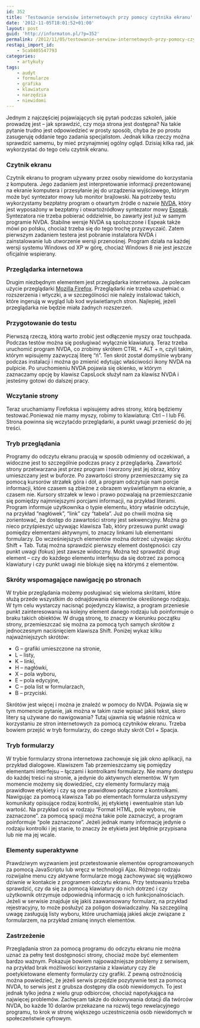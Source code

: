 ```yaml
---
id: 352
title: 'Testowanie serwisów internetowych przy pomocy czytnika ekranu'
date: '2012-11-05T18:01:52+01:00'
layout: post
guid: 'http://informaton.pl/?p=352'
permalink: /2012/11/05/testowanie-serwisw-internetowych-przy-pomocy-czytnika-ekranu/
restapi_import_id:
    - 5ca8405547793
categories:
    - artykuły
tags:
    - audyt
    - formularze
    - grafika
    - klawiatura
    - narzędzia
    - niewidomi
---
```


Jednym z najczęściej pojawiających się pytań podczas szkoleń, jakie prowadzę jest – jak sprawdzić, czy moja strona jest dostępna? Na takie pytanie trudno jest odpowiedzieć w prosty sposób, chyba że po prostu zasugeruję oddanie tego zadania specjalistom. Jednak kilka rzeczy można sprawdzić samemu, by mieć przynajmniej ogólny ogląd. Dzisiaj kilka rad, jak wykorzystać do tego celu czytnik ekranu.

### Czytnik ekranu

Czytnik ekranu to program używany przez osoby niewidome do korzystania z komputera. Jego zadaniem jest interpretowanie informacji prezentowanej na ekranie komputera i przesyłanie jej do urządzenia wyjściowego, którym może być syntezator mowy lub monitor brajlowski. Na potrzeby testu wykorzystamy bezpłatny program o otwartym źródle o nazwie [NVDA](http://nvda-project.org), który jest wyposażony w bezpłatny i otwartoźródłowy syntezator mowy [Espeak](http://espeak.sourceforge.net). Syntezatora nie trzeba pobierać oddzielnie, bo zawarty jest już w samym programie NVDA. Stabilne wersje NVDA są spolszczone i Espeak także mówi po polsku, chociaż trzeba się do tego trochę przyzwyczaić. Zatem pierwszym zadaniem testera jest pobranie instalatora NVDA i zainstalowanie lub utworzenie wersji przenośnej. Program działa na każdej wersji systemu Windows od XP w górę, chociaż Windows 8 nie jest jeszcze oficjalnie wspierany.

### Przeglądarka internetowa

Drugim niezbędnym elementem jest przeglądarka internetowa. Ja polecam użycie przeglądarki [Mozilla Firefox](http://www.mozilla.org/pl/firefox/new/). Przeglądarki nie trzeba uzupełniać o rozszerzenia i wtyczki, a w szczególności nie należy instalować takich, które ingerują w wygląd lub kod wyświetlanych stron. Najlepiej, jeżeli przeglądarka nie będzie miała żadnych rozszerzeń.

### Przygotowanie do testu

Pierwszą rzeczą, którą warto zrobić jest odłączenie myszy oraz touchpada. Podczas testów można się posługiwać wyłącznie klawiaturą. Teraz trzeba uruchomić program NVDA, co zrobimy skrótem CTRL + ALT + n, czyli takim, którym wpisujemy zazwyczaj literę “ń”. Ten skrót został domyślnie wybrany podczas instalacji i można go zmienić edytując właściwości ikony NVDA na pulpicie. Po uruchomieniu NVDA pojawia się okienko, w którym zaznaczamy opcję by klawisz CapsLock służył nam za klawisz NVDA i jesteśmy gotowi do dalszej pracy.

### Wczytanie strony

Teraz uruchamiamy Firefoksa i wpisujemy adres strony, którą będziemy testować.Ponieważ nie mamy myszy, robimy to klawiaturą: Ctrl – l lub F6. Strona powinna się wczytaćdo przeglądarki, a punkt uwagi przenieść do jej treści.

### Tryb przeglądania

Programy do odczytu ekranu pracują w sposób odmienny od oczekiwań, a widoczne jest to szczególnie podczas pracy z przeglądarką. Zawartość strony przetwarzana jest przez program i tworzony jest jej obraz, który umieszczany jest w buforze. Po zawartości strony przemieszczamy się za pomocą kursorów strzałek góra i dół, a program odczytuje nam porcje informacji, które czasem są zbieżne z obrazem wyświetlanym na ekranie, a czasem nie. Kursory strzałek w lewo i prawo pozwalają na przemieszczanie się pomiędzy najmniejszymi porcjami informacji, na przykład literami. Program informuje użytkownika o typie elementu, który właśnie odczytuje, na przykład “nagłówek”, “link” czy “tabela”. Już po chwili można się zorientować, że dostęp do zawartości strony jest sekwencyjny. Można go nieco przyśpieszyć używając klawisza Tab, który przesuwa punkt uwagi pomiędzy elementami aktywnymi, to znaczy linkami lub elementami formularzy. Do wcześniejszych elementów można dotrzeć używając skrótu Shift + Tab. Tutaj można sprawdzić pierwszy element dostępności: czy punkt uwagi (fokus) jest zawsze widoczny. Można też sprawdzić drugi element – czy do każdego elementu interfejsu da się dotrzeć za pomocą klawiatury i czy punkt uwagi nie blokuje sięę na którymś z elementów.

### Skróty wspomagające nawigację po stronach

W trybie przeglądania możemy posługiwać się wieloma skrótami, które służą przede wszystkim do odnajdowania elementów określonego rodzaju. W tym celu wystarczy nacisnąć pojedynczy klawisz, a program przeniesie punkt zainteresowania na kolejny element danego rodzaju lub poinformuje o braku takich obiektów. W drugą stronę, to znaczy w kierunku początku strony, przemieszczać się można za pomocą tych samych skrótów z jednoczesnym naciśnięciem klawisza Shift. Poniżej wykaz kilku najważniejszych skrótów:

- G – grafiki umieszczone na stronie,
- L – listy,
- K – linki,
- H – nagłówki,
- X – pola wyboru,
- E – pola edycyjne,
- C – pola list w formularzach,
- B – przyciski.

Skrótów jest więcej i można je znaleźć w pomocy do NVDA. Pojawia się w tym momencie pytanie, jak można w takim razie wpisać jakiś tekst, skoro litery są używane do nawigowania? Tutaj ujawnia się właśnie różnica w korzystaniu ze stron internetowych za pomocą czytników ekranu. Trzeba bowiem przejść w tryb formularzy, do czego służy skrót Ctrl + Spacja.

### Tryb formularzy

W trybie formularzy strona internetowa zachowuje się jak okno aplikacji, na przykład dialogowe. Klawiszem Tab przemieszczamy się pomiędzy elementami interfejsu – łączami i kontrolkami formularzy. Nie mamy dostępu do każdej treści na stronie, a jedynie do aktywnych elementów. W tym momencie możemy się dowiedzieć, czy elementy formularzy mają prawidłowe etykiety i czy są one prawidłowo połączone z kontrolkami. Nawigując za pomocą klawisza Tab po elementach formularza usłyszymy komunikaty opisujące rodzaj kontrolki, jej etykietę i ewentualnie stan lub wartość. Na przykład coś w rodzaju “Format HTML, pole wyboru, nie zaznaczone”. za pomocą spacji można takie pole zaznaczyć, a program poinformuje “pole zaznaczone”. Jeżeli jednak mamy informację jedynie o rodzaju kontrolki i jej stanie, to znaczy że etykieta jest błędnie przypisana lub nie ma jej wcale.

### Elementy superaktywne

Prawdziwym wyzwaniem jest przetestowanie elementów oprogramowanych za pomocą JavaScriptu lub wręcz w technologii Ajax. Różnego rodzaju rozwijalne menu czy aktywne formularze mogą zachowywać się wyjątkowo dziwnie w kontakcie z programem odczytu ekranu. Przy testowaniu trzeba sprawdzić, czy da się za pomocą klawiatury do nich dotrzeć i czy użytkownik otrzymuje odpowiednią informację o ich funkcjonalnościach. Jeżeli w serwisie znajduje się jakiś zaawansowany formularz, na przykład rejestracyjny, to może posłużyć za poligon doświadczalny. Na szczególną uwagę zasługują listy wyboru, które uruchamiają jakieś akcje związane z formularzem, na przykład zmianę innych elementów.

### Zastrzeżenie

Przeglądania stron za pomocą programu do odczytu ekranu nie można uznać za pełny test dostępności strony, chociaż może być elementem bardzo ważnym. Pokazuje bowiem najpoważniejsze problemy z serwisem, na przykład brak możliwości korzystania z klawiatury czy źle poetykietowane elementy formularzy czy grafiki. Z pewną ostrożnością można powiedzieć, że jeżeli serwis przejdzie pozytywnie test za pomocą NVDA, to serwis jest z grubsza dostępny dla osób niewidomych. To jest jednak tylko jedna z wielu grup odbiorców, chociaż napotykająca na najwięcej problemów. Zachęcam także do dokonywania dotacji dla twórców NVDA, bo każde 10 dolarów przekazane na rozwój tego rewelacyjnego programu, to krok w stronę większego uczestniczenia osób niewidomych w społeczeństwie cyfrowym.